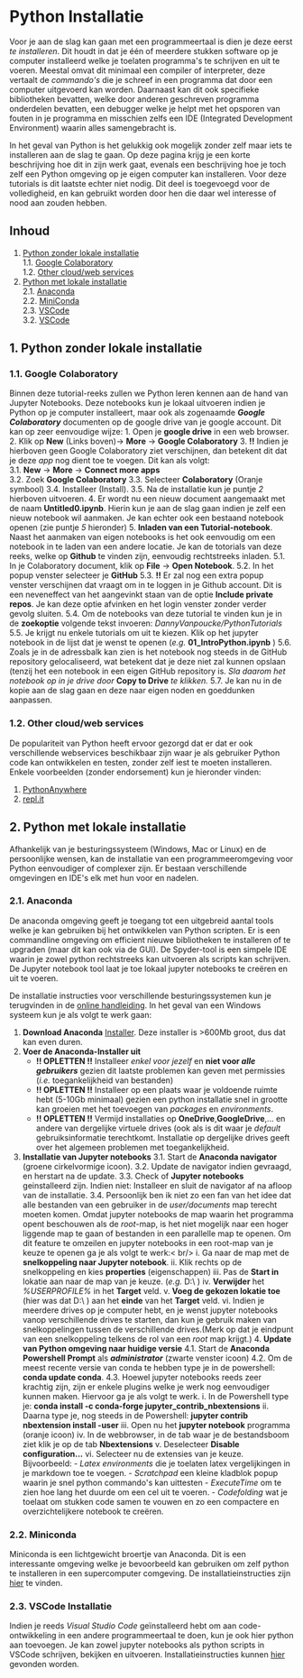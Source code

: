 # Python Installatie
Voor je aan de slag kan gaan met een programmeertaal is dien je deze eerst *te installeren*.
Dit houdt in dat je één of meerdere stukken software op je computer installeerd welke je toelaten
programma's te schrijven en uit te voeren. Meestal omvat dit minimaal een compiler of interpreter, deze
vertaalt de *commando's* die je schreef in een programma dat door een computer uitgevoerd kan 
worden. Daarnaast kan dit ook specifieke bibliotheken bevatten, welke door anderen geschreven 
programma onderdelen bevatten, een debugger welke je helpt met het opsporen van fouten in je
programma en misschien zelfs een IDE (Integrated Development Environment) waarin alles samengebracht is.

In het geval van Python is het gelukkig ook mogelijk zonder zelf maar iets te installeren 
aan de slag te gaan. Op deze pagina krijg je een korte beschrijving hoe dit in zijn werk gaat,
evenals een beschrijving hoe je toch zelf een Python omgeving op je eigen computer kan installeren.
Voor deze tutorials is dit laatste echter niet nodig. Dit deel is toegevoegd voor de 
volledigheid, en kan gebruikt worden door hen die daar wel interesse of nood aan zouden hebben.

## Inhoud
1. [Python zonder lokale installatie](#python-zonder-lokale-installatie)  
    1.1. [Google Colaboratory](00_PythonInstallatie.md#Colab)  
	1.2. [Other cloud/web services](00_PythonInstallatie.md#WebService)  
2. [Python met lokale installatie](00_PythonInstallatie.md#NoInstall)  
    2.1. [Anaconda](00_PythonInstallatie.md#Anaconda)  
    2.2. [MiniConda](00_PythonInstallatie.md#Miniconda)  
    2.3. [VSCode](#2.3.-vscode-installatie)  
    3.2. [VSCode](#vscode)  


##  <a id='NoInstall'></a> 1. Python zonder lokale installatie

###  <a id='Colab'></a> 1.1. Google Colaboratory
Binnen deze tutorial-reeks zullen we Python leren kennen aan de hand van Jupyter Notebooks. 
Deze notebooks kun je lokaal uitvoeren indien je Python op je computer installeert, maar ook
als zogenaamde **_Google Colaboratory_** documenten op de google drive van je google account.
Dit kan op zeer eenvoudige wijze:
    1. Open je **google drive** in een web browser.
	2. Klik op **New** (Links boven)&rarr; **More** &rarr; **Google Colaboratory**
	3. **!!** Indien je hierboven geen Google Colaboratory ziet verschijnen, dan betekent dit 
       dat je deze *app* nog dient toe te voegen. Dit kan als volgt:  
       3.1. **New** &rarr; **More** &rarr; **Connect more apps**	   
	   3.2. Zoek **Google Colaboratory**
	   3.3. Selecteer **Colaboratory** (Oranje symbool)
	   3.4. Installeer (Install).
	   3.5. Na de installatie kun je puntje *2* hierboven uitvoeren.
	4. Er wordt nu een nieuw document aangemaakt met de naam **Untitled0.ipynb**. Hierin kun 
	   je aan de slag gaan indien je zelf een nieuw notebook wil aanmaken. Je kan echter 
	   ook een bestaand notebook openen (zie puntje *5* hieronder)
	5. **Inladen van een Tutorial-notebook**. Naast het aanmaken van eigen notebooks is het ook
	   eenvoudig om een notebook in te laden van een andere locatie. Je kan de totorials van deze
	   reeks, welke op **Github** te vinden zijn, eenvoudig rechtstreeks inladen.
	   5.1. In je Colaboratory document, klik op **File** &rarr; **Open Notebook**.
	   5.2. In het popup venster selecteer je **GitHub**
	   5.3. **!!** Er zal nog een extra popup venster verschijnen dat vraagt om in te loggen in je 
	        Github account. Dit is een neveneffect van het aangevinkt staan van de optie 
			**Include private repos**. Je kan deze optie afvinken en het login venster
			zonder verder gevolg sluiten.
	   5.4. Om de notebooks van deze tutorial te vinden kun je in de **zoekoptie** volgende tekst 
	        invoeren: *DannyVanpoucke/PythonTutorials*
	   5.5. Je krijgt nu enkele tutorials om uit te kiezen. Klik op het jupyter notebook in de 
            lijst dat je wenst te openen (*e.g.* **01_IntroPython.ipynb** )
       5.6. Zoals je in de adressbalk kan zien is het notebook nog steeds in de GitHub repository
            gelocaliseerd, wat betekent dat je deze niet zal kunnen opslaan (tenzij het een 
			notebook in een eigen GitHub repository is. *Sla daarom het notebook op in je drive door*
			**Copy to Drive** *te klikken.*
	   5.7. Je kan nu in de kopie aan de slag gaan en deze naar eigen noden en goeddunken aanpassen.

###  <a id='WebService'></a> 1.2. Other cloud/web services
De populariteit van Python heeft ervoor gezorgd dat er dat er ook verschillende webservices beschikbaar
zijn waar je als gebruiker Python code kan ontwikkelen en testen, zonder zelf iest te moeten installeren.
Enkele voorbeelden (zonder endorsement) kun je hieronder vinden:
   1. [PythonAnywhere](https://www.pythonanywhere.com/)
   2. [repl.it](https://replit.com/)


##  <a id='Install'></a> 2. Python met lokale installatie
Afhankelijk van je besturingssysteem (Windows, Mac or Linux) en de persoonlijke wensen, kan de
installatie van een programmeeromgeving voor Python eenvoudiger of complexer zijn. Er bestaan
verschillende omgevingen en IDE's elk met hun voor en nadelen. 

###  <a id='Anaconda'></a> 2.1. Anaconda
De anaconda omgeving geeft je toegang tot een uitgebreid aantal tools welke je kan gebruiken
bij het ontwikkelen van Python scripten. Er is een commandline omgeving om efficient nieuwe
bibliotheken te installeren of te upgraden (maar dit kan ook via de GUI). De Spyder-tool is een
simpele IDE waarin je zowel python rechtstreeks kan uitvoeren als scripts kan schrijven. De 
Jupyter notebook tool laat je toe lokaal jupyter notebooks te creëren en uit te voeren.

De installatie instructies voor verschillende besturingssystemen kun je terugvinden in de 
[online handleiding](https://docs.anaconda.com/anaconda/install/index.html). In het geval 
van een Windows systeem kun je als volgt te werk gaan:
  1. **Download Anaconda** [Installer](https://www.anaconda.com/products/distribution). Deze
     installer is >600Mb groot, dus dat kan even duren.
  2. **Voer de Anaconda-Installer uit**
     - **!! OPLETTEN !!** Installeer *enkel voor jezelf* en **niet voor _alle_ _gebruikers_** gezien
	   dit laatste problemen kan geven met permissies (*i.e.* toegankelijkheid van bestanden)
	 - **!! OPLETTEN !!** Installeer op een plaats waar je voldoende ruimte hebt (5-10Gb minimaal)
	   gezien een python installatie snel in grootte kan groeien met het toevoegen van *packages* 
	   en *environments*.
	 - **!! OPLETTEN !!** Vermijd installaties op **OneDrive**,**GoogleDrive**,... en andere van dergelijke virtuele
	   drives (ook als is dit waar je *default* gebruiksinformatie terechtkomt. Installatie op dergelijke
	   drives geeft over het algemeen problemen met toegankelijkheid.
  3. **Installatie van Jupyter notebooks**
     3.1. Start de **Anaconda navigator** (groene cirkelvormige icoon).
	 3.2. Update de navigator indien gevraagd, en herstart na de update.
	 3.3. Check of **Jupyter notebooks** geinstalleerd zijn. Indien niet: Installeer en 
	      sluit de navigator af na afloop van de installatie.
	 3.4. Persoonlijk ben ik niet zo een fan van het idee dat alle bestanden van een gebruiker
	      in de *user/documents* map terecht moeten komen. Omdat jupyter notebooks de map 
		  waarin het programma opent beschouwen als de *root*-map, is het niet mogelijk naar 
		  een hoger liggende map te gaan of bestanden in een parallelle map te openen. Om 
		  dit feature te omzeilen en jupyter notebooks in een root-map van je keuze te openen 
		  ga je als volgt te werk:< br/>
		    i.   Ga naar de map met de **snelkoppeling naar Jupyter notebook**.
			ii.  Klik rechts op de snelkoppeling en kies **properties** (eigenschappen)
			iii. Pas de **Start in** lokatie aan naar de map van je keuze. (*e.g.* D:\ )
			iv.  **Verwijder** het *%USERPROFILE%* in het **Target** veld.
			v.   **Voeg de gekozen lokatie toe** (hier was dat D:\ ) aan het **einde** van het **Target** veld.
			vi.  Indien je meerdere drives op je computer hebt, en je wenst jupyter notebooks vanop
			     verschillende drives te starten, dan kun je gebruik maken van snelkoppelingen tussen
				 de verschillende drives.(Merk op dat je eindpunt van een snelkoppeling telkens de rol
				 van een *root* map krijgt.)
	4. **Update van Python omgeving naar huidige versie**
	   4.1. Start de **Anaconda Powershell Prompt** als **_administrator_** (zwarte venster icoon)
       4.2. Om de meest recente versie van conda te hebben type je in de powershell: **conda update conda**.
	   4.3. Hoewel jupyter notebooks reeds zeer krachtig zijn, zijn er enkele plugins welke je werk
	        nog eenvoudiger kunnen maken. Hiervoor ga je als volgt te werk.
			i.   In de Powershell type je: **conda install -c conda-forge jupyter_contrib_nbextensions**
			ii.  Daarna type je, nog steeds in de Powershell: **jupyter contrib nbextension install -user**
			iii. Open nu het **jupyter notebook** programma (oranje icoon)
			iv.  In de webbrowser, in de tab waar je de bestandsboom ziet klik je op de tab **Nbextensions**
			v.   Deselecteer **Disable configuration...**
			vi.  Selecteer nu de extensies van je keuze. Bijvoorbeeld:
					- *Latex environments* die je toelaten latex vergelijkingen in je markdown toe te voegen.
					- *Scratchpad* een kleine kladblok popup waarin je snel python commando's kan uittesten
					- *ExecuteTime* om te zien hoe lang het duurde om een cel uit te voeren.
					- *Codefolding* wat je toelaat om stukken code samen te vouwen en zo een compactere en 
					   overzichtelijkere notebook te creëren.

###  <a id='Miniconda'></a> 2.2. Miniconda
Miniconda is een lichtgewicht broertje van Anaconda. Dit is een interessante omgeving welke je 
bevoorbeeld kan gebruiken om zelf python te installeren in een supercomputer comgeving.
De installatieinstructies zijn [hier](https://docs.conda.io/en/latest/miniconda.html) te vinden.

### 2.3. VSCode Installatie
<a name='vscode'> </a>
Indien je reeds *Visual Studio Code* geïnstalleerd hebt om aan code-ontwikkeling in een andere
programmeertaal te doen, kun je ook hier python aan toevoegen. Je kan zowel jupyter notebooks 
als python scripts in VSCode schrijven, bekijken en uitvoeren. Installatieinstructies kunnen
[hier](https://code.visualstudio.com/docs/languages/python) gevonden worden.
